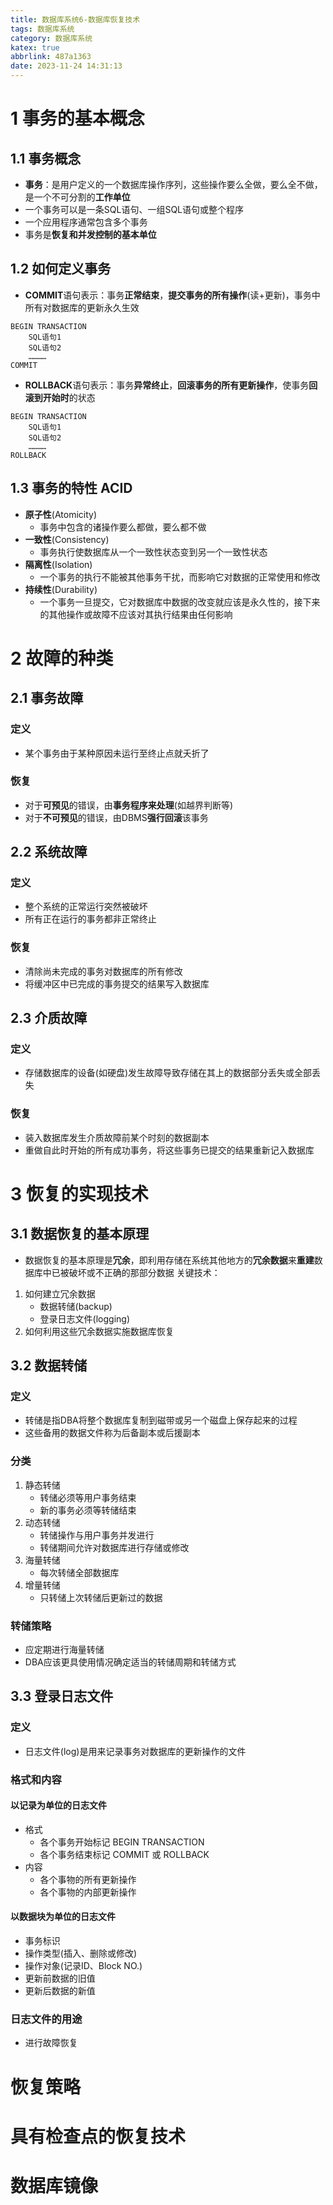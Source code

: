 ```yaml
---
title: 数据库系统6-数据库恢复技术
tags: 数据库系统
category: 数据库系统
katex: true
abbrlink: 487a1363
date: 2023-11-24 14:31:13
---
```

# 1 事务的基本概念
## 1.1 事务概念
- **事务**：是用户定义的一个数据库操作序列，这些操作要么全做，要么全不做，是一个不可分割的**工作单位**
- 一个事务可以是一条SQL语句、一组SQL语句或整个程序
- 一个应用程序通常包含多个事务
- 事务是**恢复和并发控制的基本单位**

## 1.2 如何定义事务
- **COMMIT**语句表示：事务**正常结束**，**提交事务的所有操作**(读+更新)，事务中所有对数据库的更新永久生效
```
BEGIN TRANSACTION
    SQL语句1
    SQL语句2
    …………
COMMIT
```
- **ROLLBACK**语句表示：事务**异常终止**，**回滚事务的所有更新操作**，使事务**回滚到开始时**的状态
```
BEGIN TRANSACTION
    SQL语句1
    SQL语句2
    …………
ROLLBACK
```

## 1.3 事务的特性 ACID
- **原子性**(Atomicity)
    - 事务中包含的诸操作要么都做，要么都不做
- **一致性**(Consistency)
    - 事务执行使数据库从一个一致性状态变到另一个一致性状态
- **隔离性**(Isolation)
    - 一个事务的执行不能被其他事务干扰，而影响它对数据的正常使用和修改
- **持续性**(Durability)
    - 一个事务一旦提交，它对数据库中数据的改变就应该是永久性的，接下来的其他操作或故障不应该对其执行结果由任何影响

# 2 故障的种类
## 2.1 事务故障
### 定义
- 某个事务由于某种原因未运行至终止点就夭折了
### 恢复
- 对于**可预见**的错误，由**事务程序来处理**(如越界判断等) 
- 对于**不可预见**的错误，由DBMS**强行回滚**该事务

## 2.2 系统故障
### 定义
- 整个系统的正常运行突然被破坏
- 所有正在运行的事务都非正常终止
### 恢复
- 清除尚未完成的事务对数据库的所有修改
- 将缓冲区中已完成的事务提交的结果写入数据库

## 2.3 介质故障
### 定义
- 存储数据库的设备(如硬盘)发生故障导致存储在其上的数据部分丢失或全部丢失
### 恢复
- 装入数据库发生介质故障前某个时刻的数据副本
- 重做自此时开始的所有成功事务，将这些事务已提交的结果重新记入数据库

# 3 恢复的实现技术
## 3.1 数据恢复的基本原理
- 数据恢复的基本原理是**冗余**，即利用存储在系统其他地方的**冗余数据**来**重建**数据库中已被破坏或不正确的那部分数据
关键技术：
1. 如何建立冗余数据
    - 数据转储(backup)
    - 登录日志文件(logging)
2. 如何利用这些冗余数据实施数据库恢复

## 3.2 数据转储
### 定义
- 转储是指DBA将整个数据库复制到磁带或另一个磁盘上保存起来的过程
- 这些备用的数据文件称为后备副本或后援副本
### 分类
1. 静态转储
    - 转储必须等用户事务结束
    - 新的事务必须等转储结束
2. 动态转储
    - 转储操作与用户事务并发进行
    - 转储期间允许对数据库进行存储或修改
3. 海量转储
    - 每次转储全部数据库
4. 增量转储
    - 只转储上次转储后更新过的数据
### 转储策略
- 应定期进行海量转储
- DBA应该更具使用情况确定适当的转储周期和转储方式

## 3.3 登录日志文件
### 定义
- 日志文件(log)是用来记录事务对数据库的更新操作的文件
### 格式和内容
#### 以记录为单位的日志文件
- 格式
    - 各个事务开始标记 BEGIN TRANSACTION
    - 各个事务结束标记 COMMIT 或 ROLLBACK
- 内容
    - 各个事物的所有更新操作
    - 各个事物的内部更新操作
#### 以数据块为单位的日志文件
- 事务标识
- 操作类型(插入、删除或修改)
- 操作对象(记录ID、Block NO.)
- 更新前数据的旧值
- 更新后数据的新值
### 日志文件的用途
- 进行故障恢复


# 恢复策略

# 具有检查点的恢复技术

# 数据库镜像